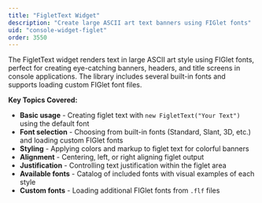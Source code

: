 ```yaml
---
title: "FigletText Widget"
description: "Create large ASCII art text banners using FIGlet fonts"
uid: "console-widget-figlet"
order: 3550
---
```


The FigletText widget renders text in large ASCII art style using FIGlet fonts, perfect for creating eye-catching banners, headers, and title screens in console applications. The library includes several built-in fonts and supports loading custom FIGlet font files.

**Key Topics Covered:**

* **Basic usage** - Creating figlet text with `new FigletText("Your Text")` using the default font
* **Font selection** - Choosing from built-in fonts (Standard, Slant, 3D, etc.) and loading custom FIGlet fonts
* **Styling** - Applying colors and markup to figlet text for colorful banners
* **Alignment** - Centering, left, or right aligning figlet output
* **Justification** - Controlling text justification within the figlet area
* **Available fonts** - Catalog of included fonts with visual examples of each style
* **Custom fonts** - Loading additional FIGlet fonts from `.flf` files

